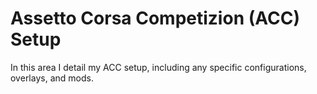 # Assetto Corsa Competizion (ACC) Setup
In this area I detail my ACC setup, including any specific configurations, overlays, and mods.

